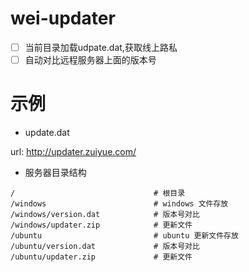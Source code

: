 # wei-updater

- [ ] 当前目录加载udpate.dat,获取线上路私
- [ ] 自动对比远程服务器上面的版本号

# 示例

- update.dat

url: http://updater.zuiyue.com/

- 服务器目录结构

````
/				                # 根目录
/windows			            # windows 文件存放
/windows/version.dat		    # 版本号对比
/windows/updater.zip		    # 更新文件
/ubuntu				            # ubuntu 更新文件存放
/ubuntu/version.dat             # 版本号对比
/ubuntu/updater.zip		        # 更新文件
````
